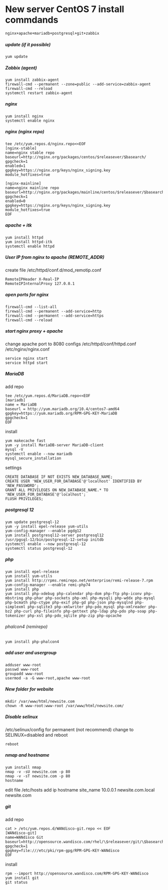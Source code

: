 # New server CentOS 7 install commdands

```console
nginx+apache+mariadb+postgresql+git+zabbix
```

##### update (if it possible)
```console
yum update
```

##### Zabbix (agent)
```console
yum install zabbix-agent 
firewall-cmd --permanent --zone=public --add-service=zabbix-agent 
firewall-cmd --reload 
systemctl restart zabbix-agent
```

##### nginx
```console
yum install nginx 
systemctl enable nginx
```
##### nginx (nginx repo)
```console
tee /etc/yum.repos.d/nginx.repo<<EOF  
[nginx-stable]
name=nginx stable repo
baseurl=http://nginx.org/packages/centos/$releasever/$basearch/
gpgcheck=1
enabled=1
gpgkey=https://nginx.org/keys/nginx_signing.key
module_hotfixes=true

[nginx-mainline]
name=nginx mainline repo
baseurl=http://nginx.org/packages/mainline/centos/$releasever/$basearch/
gpgcheck=1
enabled=0
gpgkey=https://nginx.org/keys/nginx_signing.key
module_hotfixes=true
EOF
```

##### apache + itk
```console
yum install httpd 
yum install httpd-itk 
systemctl enable httpd
```
##### User IP from nginx to apache (REMOTE_ADDR)
create file /etc/httpd/conf.d/mod_remotip.conf
```console
RemoteIPHeader X-Real-IP
RemoteIPInternalProxy 127.0.0.1
```
##### open ports for nginx
```console
firewall-cmd --list-all 
firewall-cmd --permanent --add-service=http 
firewall-cmd --permanent --add-service=https 
firewall-cmd --reload
```
##### start nginx proxy + apache
change apache port to 8080 
configs
/etc/httpd/conf/httpd.conf 
/etc/nginx/nginx.conf

```console
service nginx start 
service httpd start
```
##### MariaDB
add repo
```console
tee /etc/yum.repos.d/MariaDB.repo<<EOF  
[mariadb]
name = MariaDB 
baseurl = http://yum.mariadb.org/10.4/centos7-amd64 
gpgkey=https://yum.mariadb.org/RPM-GPG-KEY-MariaDB 
gpgcheck=1 
EOF
```
install
```console
yum makecache fast
yum -y install MariaDB-server MariaDB-client
mysql -V
systemctl enable --now mariadb 
mysql_secure_installation
```
settings
```console
CREATE DATABASE IF NOT EXISTS NEW_DATABASE_NAME; 
CREATE USER 'NEW_USER_FOR_DATABASE'@'localhost' IDENTIFIED BY 'NEW_PASSWORD'; 
GRANT ALL PRIVILEGES ON NEW_DATABASE_NAME.* TO 'NEW_USER_FOR_DATABASE'@'localhost'; 
FLUSH PRIVILEGES;
```

##### postgresql 12
```console
yum update postgresql-12
yum -y install epel-release yum-utils
yum-config-manager --enable pgdg12
yum install postgresql12-server postgresql12
/usr/pgsql-12/bin/postgresql-12-setup initdb
systemctl enable --now postgresql-12
systemctl status postgresql-12
```

##### php
```console
yum install epel-release 
yum install yum-utils 
yum install http://rpms.remirepo.net/enterprise/remi-release-7.rpm 
yum-config-manager --enable remi-php74 
yum install php 
yum install php-xdebug php-calendar php-dom php-ftp php-iconv php-mbstring php-phar php-sockets php-xml php-mysqli php-wddx php-mysql php-bcmath php-ctype php-exif php-gd php-json php-mysqlnd php-simplexml php-sqlite3 php-xmlwriter php-pdo_mysql php-xmlreader php-bz2 php-curl php-fileinfo php-gettext php-ldap php-pdo php-soap php-tokenizer php-xsl php-pdo_sqlite php-zip php-opcache
```
###### phalcon4 (remirepo)
```console
yum install php-phalcon4
```

##### add user and usergroup
```console
adduser www-root 
passwd www-root 
groupadd www-root 
usermod -a -G www-root,apache www-root
```
##### New folder for website
```console
mkdir /var/www/html/newsite.com 
chown -R www-root:www-root /var/www/html/newsite.com/
```
##### Disable selinux
/etc/selinux/config
for permanent (not recommend) change to SELINUX=disabled and reboot
```console
reboot
```
##### nmap and hostname
```console
yum install nmap
nmap -v -sU newsite.com -p 80 
nmap -v -sT newsite.com -p 80 
hostname
```
edit file /etc/hosts
add ip hostname site_name
10.0.0.1 newsite.com.local newsite.com

##### git
add repo
```console
cat > /etc/yum.repos.d/WANdisco-git.repo << EOF 
[WANdisco-git] 
name=WANdisco Git 
baseurl=http://opensource.wandisco.com/rhel/\$releasever/git/\$basearch 
gpgcheck=1 
gpgkey=file:///etc/pki/rpm-gpg/RPM-GPG-KEY-WANdisco 
EOF
```
install
```console
rpm --import http://opensource.wandisco.com/RPM-GPG-KEY-WANdisco 
yum install git 
git status
```